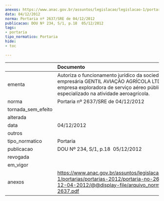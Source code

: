 ```yaml
---
anexos: https://www.anac.gov.br/assuntos/legislacao/legislacao-1/portarias/portarias-2012/portaria-no-2637-sre-de-12-04-2012/@@display-file/arquivo_norma/PA2012-2637.pdf
data: 04/12/2012
norma: Portaria nº 2637/SRE de 04/12/2012
publicacao: DOU Nº 234, S/1, p.18  05/12/2012
tags:
- portaria
tipo_normatico: Portaria
hide: 
- toc 
 
---
```


|                    | Documento                                                                                                                                                                           |
|:-------------------|:------------------------------------------------------------------------------------------------------------------------------------------------------------------------------------|
| ementa             | Autoriza o funcionamento jurídico da sociedade empresária GENTIL AVIAÇÃO AGRÍCOLA LTDA., como empresa exploradora de serviço aéreo público especializado na atividade aeroagrícola. |
| norma              | Portaria nº 2637/SRE de 04/12/2012                                                                                                                                                  |
| tornada_sem_efeito |                                                                                                                                                                                     |
| alterada           |                                                                                                                                                                                     |
| data               | 04/12/2012                                                                                                                                                                          |
| outros             |                                                                                                                                                                                     |
| tipo_normatico     | Portaria                                                                                                                                                                            |
| publicacao         | DOU Nº 234, S/1, p.18  05/12/2012                                                                                                                                                   |
| revogada           |                                                                                                                                                                                     |
| em_vigor           |                                                                                                                                                                                     |
| anexos             | https://www.anac.gov.br/assuntos/legislacao/legislacao-1/portarias/portarias-2012/portaria-no-2637-sre-de-12-04-2012/@@display-file/arquivo_norma/PA2012-2637.pdf                   |